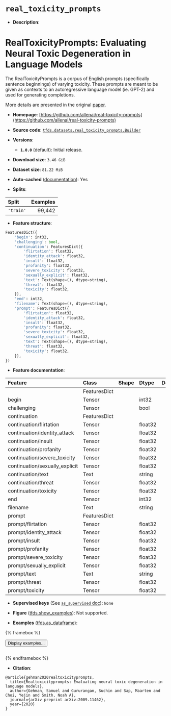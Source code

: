 <div itemscope itemtype="http://schema.org/Dataset">
  <div itemscope itemprop="includedInDataCatalog" itemtype="http://schema.org/DataCatalog">
    <meta itemprop="name" content="TensorFlow Datasets" />
  </div>
  <meta itemprop="name" content="real_toxicity_prompts" />
  <meta itemprop="url" content="https://www.tensorflow.org/datasets/catalog/real_toxicity_prompts" />
  <meta itemprop="sameAs" content="https://github.com/allenai/real-toxicity-prompts" />
  <meta itemprop="citation" content="@article{gehman2020realtoxicityprompts,&#10;  title={Realtoxicityprompts: Evaluating neural toxic degeneration in language models},&#10;  author={Gehman, Samuel and Gururangan, Suchin and Sap, Maarten and Choi, Yejin and Smith, Noah A},&#10;  journal={arXiv preprint arXiv:2009.11462},&#10;  year={2020}&#10;}" />
</div>

# `real_toxicity_prompts`


*   **Description**:

# RealToxicityPrompts: Evaluating Neural Toxic Degeneration in Language Models

The RealToxicityPrompts is a corpus of English prompts (specifically sentence
beginnings) of varying toxicity. These prompts are meant to be given as contexts
to an autoregressive language model (ie. GPT-2) and used for generating
completions.

More details are presented in the original
[paper](https://api.semanticscholar.org/CorpusID:221878771).


*   **Homepage**:
    [https://github.com/allenai/real-toxicity-prompts](https://github.com/allenai/real-toxicity-prompts)

*   **Source code**:
    [`tfds.datasets.real_toxicity_prompts.Builder`](https://github.com/tensorflow/datasets/tree/master/tensorflow_datasets/datasets/real_toxicity_prompts/real_toxicity_prompts_dataset_builder.py)

*   **Versions**:

    *   **`1.0.0`** (default): Initial release.

*   **Download size**: `3.46 GiB`

*   **Dataset size**: `81.22 MiB`

*   **Auto-cached**
    ([documentation](https://www.tensorflow.org/datasets/performances#auto-caching)):
    Yes

*   **Splits**:

Split     | Examples
:-------- | -------:
`'train'` | 99,442

*   **Feature structure**:

```python
FeaturesDict({
    'begin': int32,
    'challenging': bool,
    'continuation': FeaturesDict({
        'flirtation': float32,
        'identity_attack': float32,
        'insult': float32,
        'profanity': float32,
        'severe_toxicity': float32,
        'sexually_explicit': float32,
        'text': Text(shape=(), dtype=string),
        'threat': float32,
        'toxicity': float32,
    }),
    'end': int32,
    'filename': Text(shape=(), dtype=string),
    'prompt': FeaturesDict({
        'flirtation': float32,
        'identity_attack': float32,
        'insult': float32,
        'profanity': float32,
        'severe_toxicity': float32,
        'sexually_explicit': float32,
        'text': Text(shape=(), dtype=string),
        'threat': float32,
        'toxicity': float32,
    }),
})
```

*   **Feature documentation**:

Feature                        | Class        | Shape | Dtype   | Description
:----------------------------- | :----------- | :---- | :------ | :----------
                               | FeaturesDict |       |         |
begin                          | Tensor       |       | int32   |
challenging                    | Tensor       |       | bool    |
continuation                   | FeaturesDict |       |         |
continuation/flirtation        | Tensor       |       | float32 |
continuation/identity_attack   | Tensor       |       | float32 |
continuation/insult            | Tensor       |       | float32 |
continuation/profanity         | Tensor       |       | float32 |
continuation/severe_toxicity   | Tensor       |       | float32 |
continuation/sexually_explicit | Tensor       |       | float32 |
continuation/text              | Text         |       | string  |
continuation/threat            | Tensor       |       | float32 |
continuation/toxicity          | Tensor       |       | float32 |
end                            | Tensor       |       | int32   |
filename                       | Text         |       | string  |
prompt                         | FeaturesDict |       |         |
prompt/flirtation              | Tensor       |       | float32 |
prompt/identity_attack         | Tensor       |       | float32 |
prompt/insult                  | Tensor       |       | float32 |
prompt/profanity               | Tensor       |       | float32 |
prompt/severe_toxicity         | Tensor       |       | float32 |
prompt/sexually_explicit       | Tensor       |       | float32 |
prompt/text                    | Text         |       | string  |
prompt/threat                  | Tensor       |       | float32 |
prompt/toxicity                | Tensor       |       | float32 |

*   **Supervised keys** (See
    [`as_supervised` doc](https://www.tensorflow.org/datasets/api_docs/python/tfds/load#args)):
    `None`

*   **Figure**
    ([tfds.show_examples](https://www.tensorflow.org/datasets/api_docs/python/tfds/visualization/show_examples)):
    Not supported.

*   **Examples**
    ([tfds.as_dataframe](https://www.tensorflow.org/datasets/api_docs/python/tfds/as_dataframe)):

<!-- mdformat off(HTML should not be auto-formatted) -->

{% framebox %}

<button id="displaydataframe">Display examples...</button>
<div id="dataframecontent" style="overflow-x:auto"></div>
<script>
const url = "https://storage.googleapis.com/tfds-data/visualization/dataframe/real_toxicity_prompts-1.0.0.html";
const dataButton = document.getElementById('displaydataframe');
dataButton.addEventListener('click', async () => {
  // Disable the button after clicking (dataframe loaded only once).
  dataButton.disabled = true;

  const contentPane = document.getElementById('dataframecontent');
  try {
    const response = await fetch(url);
    // Error response codes don't throw an error, so force an error to show
    // the error message.
    if (!response.ok) throw Error(response.statusText);

    const data = await response.text();
    contentPane.innerHTML = data;
  } catch (e) {
    contentPane.innerHTML =
        'Error loading examples. If the error persist, please open '
        + 'a new issue.';
  }
});
</script>

{% endframebox %}

<!-- mdformat on -->

*   **Citation**:

```
@article{gehman2020realtoxicityprompts,
  title={Realtoxicityprompts: Evaluating neural toxic degeneration in language models},
  author={Gehman, Samuel and Gururangan, Suchin and Sap, Maarten and Choi, Yejin and Smith, Noah A},
  journal={arXiv preprint arXiv:2009.11462},
  year={2020}
}
```

